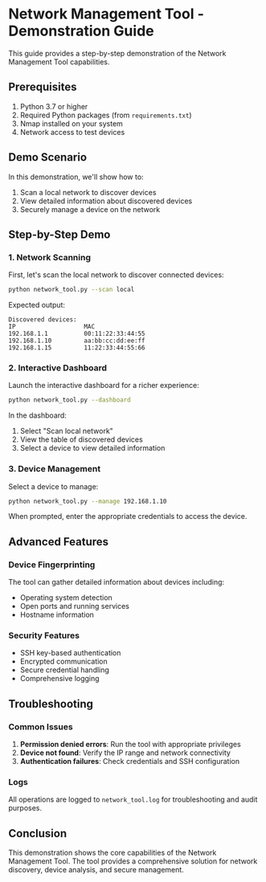 # Network Management Tool - Demonstration Guide

This guide provides a step-by-step demonstration of the Network Management Tool capabilities.

## Prerequisites

1. Python 3.7 or higher
2. Required Python packages (from `requirements.txt`)
3. Nmap installed on your system
4. Network access to test devices

## Demo Scenario

In this demonstration, we'll show how to:
1. Scan a local network to discover devices
2. View detailed information about discovered devices
3. Securely manage a device on the network

## Step-by-Step Demo

### 1. Network Scanning

First, let's scan the local network to discover connected devices:

```bash
python network_tool.py --scan local
```

Expected output:
```
Discovered devices:
IP                   MAC
192.168.1.1          00:11:22:33:44:55
192.168.1.10         aa:bb:cc:dd:ee:ff
192.168.1.15         11:22:33:44:55:66
```

### 2. Interactive Dashboard

Launch the interactive dashboard for a richer experience:

```bash
python network_tool.py --dashboard
```

In the dashboard:
1. Select "Scan local network"
2. View the table of discovered devices
3. Select a device to view detailed information

### 3. Device Management

Select a device to manage:

```bash
python network_tool.py --manage 192.168.1.10
```

When prompted, enter the appropriate credentials to access the device.

## Advanced Features

### Device Fingerprinting

The tool can gather detailed information about devices including:
- Operating system detection
- Open ports and running services
- Hostname information

### Security Features

- SSH key-based authentication
- Encrypted communication
- Secure credential handling
- Comprehensive logging

## Troubleshooting

### Common Issues

1. **Permission denied errors**: Run the tool with appropriate privileges
2. **Device not found**: Verify the IP range and network connectivity
3. **Authentication failures**: Check credentials and SSH configuration

### Logs

All operations are logged to `network_tool.log` for troubleshooting and audit purposes.

## Conclusion

This demonstration shows the core capabilities of the Network Management Tool. The tool provides a comprehensive solution for network discovery, device analysis, and secure management.